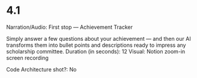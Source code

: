 # 4.1

Narration/Audio: First stop — Achievement Tracker

Simply answer a few questions about your achievement — and then our AI transforms them into bullet points and descriptions ready to impress any scholarship committee.
Duration (in seconds): 12
Visual: Notion zoom-in screen recording



Code Architecture
shot?: No